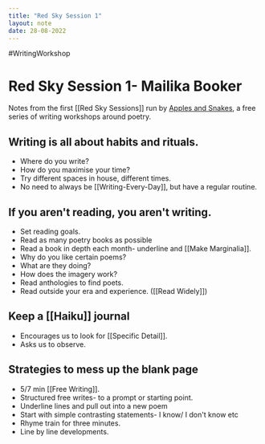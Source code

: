 ```yaml
---
title: "Red Sky Session 1"
layout: note
date: 28-08-2022
---
```


#WritingWorkshop

# Red Sky Session 1- Mailika Booker

Notes from the first [[Red Sky Sessions]] run by <a href="https://applesandsnakes.org/" >Apples and Snakes</a>, a free series of writing workshops around poetry.

## Writing is all about habits and rituals.

-   Where do you write?
-   How do you maximise your time?
-   Try different spaces in house, different times.
-   No need to always be [[Writing-Every-Day]], but have a regular routine.

## If you aren't reading, you aren't writing.

-   Set reading goals.
-   Read as many poetry books as possible
-   Read a book in depth each month- underline and [[Make Marginalia]].
-   Why do you like certain poems?
-   What are they doing?
-   How does the imagery work?
-   Read anthologies to find poets.
-   Read outside your era and experience. ([[Read Widely]])

## Keep a [[Haiku]] journal

-   Encourages us to look for [[Specific Detail]].
-   Asks us to observe.

## Strategies to mess up the blank page

-   5/7 min [[Free Writing]].
-   Structured free writes- to a prompt or starting point.
-   Underline lines and pull out into a new poem
-   Start with simple contrasting statements- I know/ I don't know etc
-   Rhyme train for three minutes.
-   Line by line developments.
